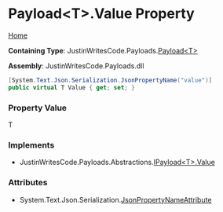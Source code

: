 # Payload\<T\>\.Value Property

[Home](../../../README.md)

**Containing Type**: JustinWritesCode\.Payloads\.[Payload\<T\>](../README.md)

**Assembly**: JustinWritesCode\.Payloads\.dll

```csharp
[System.Text.Json.Serialization.JsonPropertyName("value")]
public virtual T Value { get; set; }
```

### Property Value

T

### Implements

* JustinWritesCode\.Payloads\.Abstractions\.[IPayload\<T\>.Value](../../Abstractions/IPayload-1/Value/README.md)

### Attributes

* System\.Text\.Json\.Serialization\.[JsonPropertyNameAttribute](https://docs.microsoft.com/en-us/dotnet/api/system.text.json.serialization.jsonpropertynameattribute)

